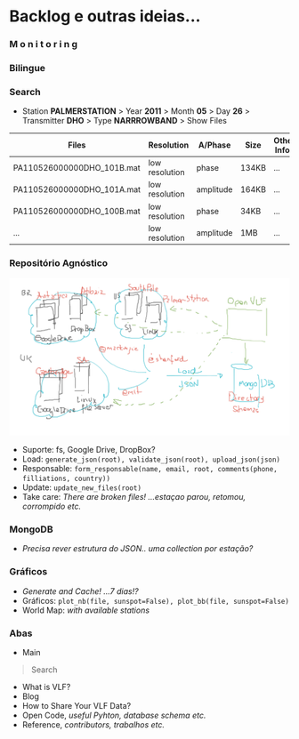 # Backlog e outras ideias...

### M o n i t o r i n g

### Bilingue

### Search

* Station **PALMERSTATION** > Year **2011** > Month **05** > Day **26** > Transmitter **DHO** > Type **NARRROWBAND** > Show Files

| Files | Resolution | A/Phase | Size | Other Infos | | |
| - | - | - | - | - | - | - |
| PA110526000000DHO_101B.mat | low resolution | phase | 134KB | ... | **Download** | **View Plot** | 
| PA110526000000DHO_101A.mat | low resolution | amplitude | 164KB | ... | **Download** | **View Plot** | 
| PA110526000000DHO_100B.mat | low resolution | phase | 34KB | ... | **Download** | **View Plot** | 
|... | low resolution | amplitude | 1MB | ... | **Download** | **View Plot** | 

###  Repositório Agnóstico

![imagem](https://github.com/Rogerio-mack/VLF/raw/main/openVLF.png)

* Suporte: fs, Google Drive, DropBox?
* Load: `generate_json(root), validate_json(root), upload_json(json)`
* Responsable: `form_responsable(name, email, root, comments(phone, filliations, country))`
* Update: `update_new_files(root)` 
* Take care: *There are broken files! ...estaçao parou, retomou, corrompido etc.*

###  MongoDB

* *Precisa rever estrutura do JSON.. uma collection por estação?*

### Gráficos

* *Generate and Cache! ...7 dias!?*
* Gráficos: `plot_nb(file, sunspot=False), plot_bb(file, sunspot=False)`
* World Map: *with available stations*

### Abas
* Main
> Search
* What is VLF?
* Blog
* How to Share Your VLF Data? 
* Open Code, *useful Pyhton, database schema etc.*
* Reference, *contributors, trabalhos etc.*





